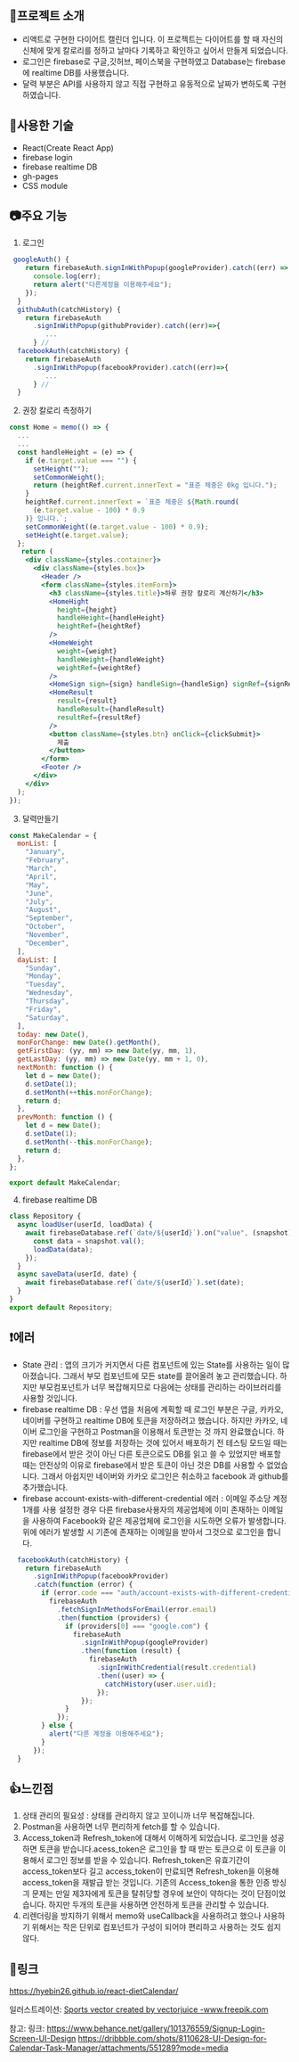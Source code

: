 ## :memo:프로젝트 소개
- 리액트로 구현한 다이어트 캘린더 입니다. 이 프로젝트는 다이어트를 할 때 자신의 신체에 맞게 칼로리를 정하고 날마다 기록하고 확인하고 싶어서 만들게 되었습니다.
- 로그인은 firebase로 구글,깃허브, 페이스북을 구현하였고 Database는 firebase에 realtime DB를 사용했습니다.
- 달력 부분은 API를 사용하지 않고 직접 구현하고 유동적으로 날짜가 변하도록 구현하였습니다.
## :bell:사용한 기술
- React(Create React App)
- firebase login
- firebase realtime DB
- gh-pages
- CSS module
## :camera:주요 기능
1. 로그인 
```jsx
 googleAuth() {
    return firebaseAuth.signInWithPopup(googleProvider).catch((err) => {
      console.log(err);
      return alert("다른계정을 이용해주세요");
    });
  }
  githubAuth(catchHistory) {
    return firebaseAuth
      .signInWithPopup(githubProvider).catch((err)=>{
         ...
      } //
  facebookAuth(catchHistory) {
    return firebaseAuth
      .signInWithPopup(facebookProvider).catch((err)=>{
         ...
      } //
  }     
```
2. 권장 칼로리 측정하기
``` jsx
const Home = memo(() => {
  ...
  ...
  const handleHeight = (e) => {
    if (e.target.value === "") {
      setHeight("");
      setCommonWeight();
      return (heightRef.current.innerText = "표준 체중은 0kg 입니다.");
    }
    heightRef.current.innerText = `표준 체중은 ${Math.round(
      (e.target.value - 100) * 0.9
    )} 입니다.`;
    setCommonWeight((e.target.value - 100) * 0.9);
    setHeight(e.target.value);
  };
   return (
    <div className={styles.container}>
      <div className={styles.box}>
        <Header />
        <form className={styles.itemForm}>
          <h3 className={styles.title}>하루 권장 칼로리 계산하기</h3>
          <HomeHight
            height={height}
            handleHeight={handleHeight}
            heightRef={heightRef}
          />
          <HomeWeight
            weight={weight}
            handleWeight={handleWeight}
            weightRef={weightRef}
          />
          <HomeSign sign={sign} handleSign={handleSign} signRef={signRef} />
          <HomeResult
            result={result}
            handleResult={handleResult}
            resultRef={resultRef}
          />
          <button className={styles.btn} onClick={clickSubmit}>
            제출
          </button>
        </form>
        <Footer />
      </div>
    </div>
  );
});
```
3. 달력만들기 
``` jsx
const MakeCalendar = {
  monList: [
    "January",
    "February",
    "March",
    "April",
    "May",
    "June",
    "July",
    "August",
    "September",
    "October",
    "November",
    "December",
  ],
  dayList: [
    "Sunday",
    "Monday",
    "Tuesday",
    "Wednesday",
    "Thursday",
    "Friday",
    "Saturday",
  ],
  today: new Date(),
  monForChange: new Date().getMonth(),
  getFirstDay: (yy, mm) => new Date(yy, mm, 1),
  getLastDay: (yy, mm) => new Date(yy, mm + 1, 0),
  nextMonth: function () {
    let d = new Date();
    d.setDate(1);
    d.setMonth(++this.monForChange);
    return d;
  },
  prevMonth: function () {
    let d = new Date();
    d.setDate(1);
    d.setMonth(--this.monForChange);
    return d;
  },
};

export default MakeCalendar;
```
4. firebase realtime DB
``` jsx
class Repository {
  async loadUser(userId, loadData) {
    await firebaseDatabase.ref(`date/${userId}`).on("value", (snapshot) => {
      const data = snapshot.val();
      loadData(data);
    });
  }
  async saveData(userId, date) {
    await firebaseDatabase.ref(`date/${userId}`).set(date);
  }
}
export default Repository;
```
## :exclamation:에러
- State 관리 : 앱의 크기가 커지면서 다른 컴포넌트에 있는 State를 사용하는 일이 많아졌습니다. 그래서 부모 컴포넌트에 모든 state를 끌어올려 놓고 관리했습니다. 하지만 부모컴포넌트가 너무 복잡해지므로 다음에는 상태를 관리하는 라이브러리를 사용할 것입니다.
- firebase realtime DB : 우선 앱을 처음에 계획할 때 로그인 부분은 구글, 카카오, 네이버를 구현하고 realtime DB에 토큰을 저장하려고 했습니다. 하지만 카카오, 네이버 로그인을 구현하고 Postman을 이용해서 토큰받는 것 까지 완료했습니다. 하지만 realtime DB에 정보를 저장하는 것에 있어서 배포하기 전 테스팅 모드일 때는 firebase에서 받은 것이 아닌 다른 토큰으로도 DB를 읽고 쓸 수 있었지만 배포할 때는 안전상의 이유로 firebase에서 받은 토큰이 아닌 것은 DB를 사용할 수 없었습니다. 그래서 아쉽지만 네이버와 카카오 로그인은 취소하고 facebook 과 github를 추가했습니다. 
- firebase account-exists-with-different-credential 에러 : 이메일 주소당 계정 1개를 사용 설정한 경우 다른 firebase사용자의 제공업체에 이미 존재하는 이메일을 사용하여 Facebook와 같은 제공업체에 로그인을 시도하면 오류가 발생합니다. 위에 에러가 발생할 시 기존에 존재하는 이메일을 받아서 그것으로 로그인을 합니다.
```jsx
  facebookAuth(catchHistory) {
    return firebaseAuth
      .signInWithPopup(facebookProvider)
      .catch(function (error) {
        if (error.code === "auth/account-exists-with-different-credential") {
          firebaseAuth
            .fetchSignInMethodsForEmail(error.email)
            .then(function (providers) {
              if (providers[0] === "google.com") {
                firebaseAuth
                  .signInWithPopup(googleProvider)
                  .then(function (result) {
                    firebaseAuth
                      .signInWithCredential(result.credential)
                      .then((user) => {
                        catchHistory(user.user.uid);
                      });
                  });
              }
            });
        } else {
          alert("다른 계정을 이용해주세요");
        }
      });
  }
```
## :thumbsup:느낀점
1. 상태 관리의 필요성 : 상태를 관리하지 않고 꼬이니까 너무 복잡해집니다.
2. Postman을 사용하면 너무 편리하게 fetch를 할 수 있습니다.
3. Access_token과 Refresh_token에 대해서 이해하게 되었습니다. 로그인을 성공하면 토큰을 받습니다.acess_token은 로그인을 할 때 받는 토큰으로 이 토큰을 이용해서 로그인 정보를 받을 수 있습니다. Refresh_token은 유효기간이 access_token보다 길고 access_token이 만료되면 Refresh_token을 이용해 access_token을 재발급 받는 것입니다. 기존의 Access_token을 통한 인증 방싱긔 문제는 만일 제3자에게 토큰을 탈취당할 경우에 보안이 약하다는 것이 단점이었습니다. 하지만 두개의 토큰을 사용하면 안전하게 토큰을 관리할 수 있습니다.
4. 리렌더링을 방지하기 위해서 memo와 useCallback을 사용하려고 했으나 사용하기 위해서는 작은 단위로 컴포넌트가 구성이 되어야 편리하고 사용하는 것도 쉽지 않다.
 ## :link:링크
 <a href="https://hyebin26.github.io/react-dietCalendar/">https://hyebin26.github.io/react-dietCalendar/</a>
 
일러스트레이션:
<a href='https://www.freepik.com/vectors/sports'>Sports vector created by vectorjuice -www.freepik.com</a>

참고:
링크: <a href='https://www.behance.net/gallery/101376559/Signup-Login-Screen-UI-Design'>https://www.behance.net/gallery/101376559/Signup-Login-Screen-UI-Design</a>
<a href='https://dribbble.com/shots/8110628-UI-Design-for-Calendar-Task-Manager/attachments/551289?mode=media'>https://dribbble.com/shots/8110628-UI-Design-for-Calendar-Task-Manager/attachments/551289?mode=media</a>
